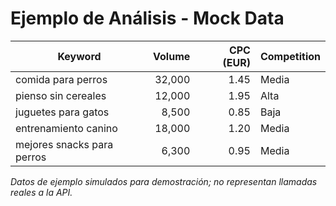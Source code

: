 # Ejemplo de Análisis - Mock Data

| Keyword | Volume | CPC (EUR) | Competition |
|---|---:|---:|---|
| comida para perros | 32,000 | 1.45 | Media |
| pienso sin cereales | 12,000 | 1.95 | Alta |
| juguetes para gatos | 8,500 | 0.85 | Baja |
| entrenamiento canino | 18,000 | 1.20 | Media |
| mejores snacks para perros | 6,300 | 0.95 | Media |

*Datos de ejemplo simulados para demostración; no representan llamadas reales a la API.*
